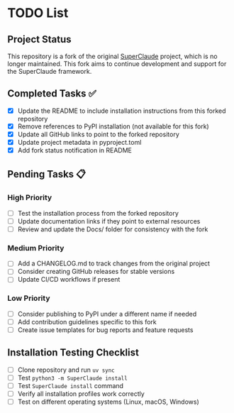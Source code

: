 # TODO List

## Project Status
This repository is a fork of the original [SuperClaude](https://github.com/NomenAK/SuperClaude) project, which is no longer maintained. This fork aims to continue development and support for the SuperClaude framework.

## Completed Tasks ✅
- [x] Update the README to include installation instructions from this forked repository
- [x] Remove references to PyPI installation (not available for this fork)
- [x] Update all GitHub links to point to the forked repository
- [x] Update project metadata in pyproject.toml
- [x] Add fork status notification in README

## Pending Tasks 📋
### High Priority
- [ ] Test the installation process from the forked repository
- [ ] Update documentation links if they point to external resources
- [ ] Review and update the Docs/ folder for consistency with the fork

### Medium Priority
- [ ] Add a CHANGELOG.md to track changes from the original project
- [ ] Consider creating GitHub releases for stable versions
- [ ] Update CI/CD workflows if present

### Low Priority
- [ ] Consider publishing to PyPI under a different name if needed
- [ ] Add contribution guidelines specific to this fork
- [ ] Create issue templates for bug reports and feature requests

## Installation Testing Checklist
- [ ] Clone repository and run `uv sync`
- [ ] Test `python3 -m SuperClaude install`
- [ ] Test `SuperClaude install` command
- [ ] Verify all installation profiles work correctly
- [ ] Test on different operating systems (Linux, macOS, Windows)
